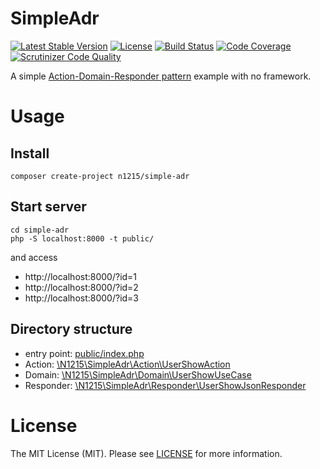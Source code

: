 # SimpleAdr
[![Latest Stable Version](https://poser.pugx.org/n1215/simple-adr/v/stable)](https://packagist.org/packages/n1215/simple-adr)
[![License](https://poser.pugx.org/n1215/simple-adr/license)](https://packagist.org/packages/n1215/simple-adr)
[![Build Status](https://scrutinizer-ci.com/g/n1215/simple-adr/badges/build.png?b=master)](https://scrutinizer-ci.com/g/n1215/simple-adr/build-status/master)
[![Code Coverage](https://scrutinizer-ci.com/g/n1215/simple-adr/badges/coverage.png?b=master)](https://scrutinizer-ci.com/g/n1215/simple-adr/?branch=master)
[![Scrutinizer Code Quality](https://scrutinizer-ci.com/g/n1215/simple-adr/badges/quality-score.png?b=master)](https://scrutinizer-ci.com/g/n1215/simple-adr/?branch=master)

A simple [Action-Domain-Responder pattern](https://github.com/pmjones/adr) example with no framework.

# Usage

## Install

```
composer create-project n1215/simple-adr

```

## Start server

```
cd simple-adr
php -S localhost:8000 -t public/
```

and access

- http://localhost:8000/?id=1
- http://localhost:8000/?id=2
- http://localhost:8000/?id=3

## Directory structure

- entry point: [public/index.php](public/index.php)
- Action: [\N1215\SimpleAdr\Action\UserShowAction](src/Action/UserShowAction.php)
- Domain: [\N1215\SimpleAdr\Domain\UserShowUseCase](src/Domain/UserShowUseCase.php)
- Responder: [\N1215\SimpleAdr\Responder\UserShowJsonResponder](src/Responder/UserShowJsonResponder.php)


# License
The MIT License (MIT). Please see [LICENSE](LICENSE) for more information.
